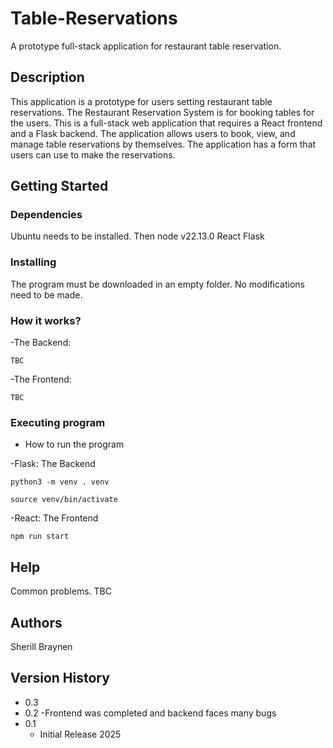 # Table-Reservations
A prototype full-stack application for restaurant table reservation.

## Description
This application is a prototype for users setting restaurant table reservations. The Restaurant Reservation System is for booking tables for the users. This is a full-stack web application that requires a  React frontend and a Flask backend. The application allows users to book, view, and manage table reservations by themselves.  The application has a form that users can use to make the reservations.

## Getting Started

### Dependencies
Ubuntu needs to be installed.
Then node v22.13.0
React
Flask

### Installing

The program must be downloaded in an empty folder.
No modifications need to be made.

### How it works?
-The Backend:
```
TBC
```
-The Frontend:
```
TBC
```
### Executing program
- How to run the program
  
-Flask: The Backend
```
python3 -m venv . venv
```
```
source venv/bin/activate
```

-React: The Frontend
```
npm run start
```

## Help
Common problems.
TBC

## Authors

Sherill Braynen

## Version History
- 0.3
- 0.2
  -Frontend was completed and backend faces many bugs
- 0.1
  - Initial Release 2025
